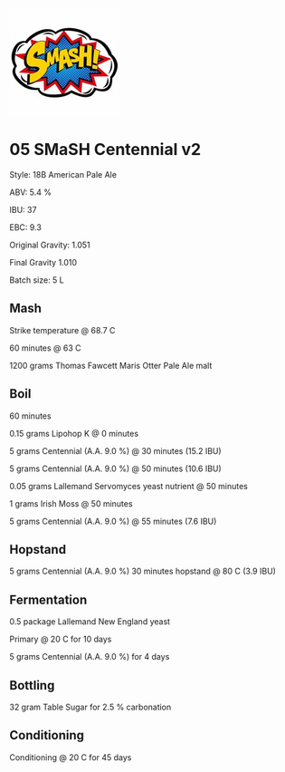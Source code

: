 ![logo](./05_SMaSH_Centennial.jpeg)

# 05 SMaSH Centennial v2

Style: 18B American Pale Ale

ABV: 5.4 %

IBU: 37

EBC: 9.3

Original Gravity: 1.051

Final Gravity 1.010

Batch size: 5 L

## Mash

Strike temperature @ 68.7 C

60 minutes @ 63 C

1200 grams Thomas Fawcett Maris Otter Pale Ale malt

## Boil

60 minutes

0.15 grams Lipohop K @ 0 minutes

5 grams Centennial (A.A. 9.0 %) @ 30 minutes (15.2 IBU)

5 grams Centennial (A.A. 9.0 %) @ 50 minutes (10.6 IBU)

0.05 grams Lallemand Servomyces yeast nutrient @ 50 minutes

1 grams Irish Moss @ 50 minutes

5 grams Centennial (A.A. 9.0 %) @ 55 minutes (7.6 IBU)

## Hopstand

5 grams Centennial (A.A. 9.0 %) 30 minutes hopstand @ 80 C (3.9 IBU)

## Fermentation

0.5 package Lallemand New England yeast

Primary @ 20 C for 10 days

5 grams Centennial (A.A. 9.0 %) for 4 days

## Bottling

32 gram Table Sugar for 2.5 % carbonation

## Conditioning

Conditioning @ 20 C for 45 days
